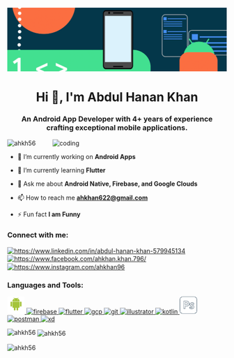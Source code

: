 ![logo](https://github.com/Ahkh56/Ahkh56/blob/main/Github%20Banner.gif)
<h1 align="center">Hi 👋, I'm Abdul Hanan Khan</h1>
<h3 align="center">An Android App Developer with 4+ years of experience crafting exceptional mobile applications.</h3>

<img align="right" alt="coding" width="400" src="https://miro.medium.com/v2/resize:fit:640/format:webp/1*zzTEyTwyy7jXibtqVWg84Q.gif">

<p align="left"> <img src="https://komarev.com/ghpvc/?username=ahkh56&label=Profile%20views&color=0e75b6&style=flat" alt="ahkh56" /> </p>

- 🔭 I’m currently working on **Android Apps**

- 🌱 I’m currently learning **Flutter**

- 💬 Ask me about **Android Native, Firebase, and Google Clouds**

- 📫 How to reach me **ahkhan622@gmail.com**

- ⚡ Fun fact **I am Funny**

<h3 align="left">Connect with me:</h3>
<p align="left">
<a href="https://linkedin.com/in/https://www.linkedin.com/in/abdul-hanan-khan-579945134" target="blank"><img align="center" src="https://raw.githubusercontent.com/rahuldkjain/github-profile-readme-generator/master/src/images/icons/Social/linked-in-alt.svg" alt="https://www.linkedin.com/in/abdul-hanan-khan-579945134" height="30" width="40" /></a>
<a href="https://fb.com/https://www.facebook.com/ahkhan.khan.796/" target="blank"><img align="center" src="https://raw.githubusercontent.com/rahuldkjain/github-profile-readme-generator/master/src/images/icons/Social/facebook.svg" alt="https://www.facebook.com/ahkhan.khan.796/" height="30" width="40" /></a>
<a href="https://instagram.com/https://www.instagram.com/ahkhan96" target="blank"><img align="center" src="https://raw.githubusercontent.com/rahuldkjain/github-profile-readme-generator/master/src/images/icons/Social/instagram.svg" alt="https://www.instagram.com/ahkhan96" height="30" width="40" /></a>
</p>

<h3 align="left">Languages and Tools:</h3>
<p align="left"> <a href="https://developer.android.com" target="_blank" rel="noreferrer"> <img src="https://raw.githubusercontent.com/devicons/devicon/master/icons/android/android-original-wordmark.svg" alt="android" width="40" height="40"/> </a> <a href="https://firebase.google.com/" target="_blank" rel="noreferrer"> <img src="https://www.vectorlogo.zone/logos/firebase/firebase-icon.svg" alt="firebase" width="40" height="40"/> </a> <a href="https://flutter.dev" target="_blank" rel="noreferrer"> <img src="https://www.vectorlogo.zone/logos/flutterio/flutterio-icon.svg" alt="flutter" width="40" height="40"/> </a> <a href="https://cloud.google.com" target="_blank" rel="noreferrer"> <img src="https://www.vectorlogo.zone/logos/google_cloud/google_cloud-icon.svg" alt="gcp" width="40" height="40"/> </a> <a href="https://git-scm.com/" target="_blank" rel="noreferrer"> <img src="https://www.vectorlogo.zone/logos/git-scm/git-scm-icon.svg" alt="git" width="40" height="40"/> </a> <a href="https://www.adobe.com/in/products/illustrator.html" target="_blank" rel="noreferrer"> <img src="https://www.vectorlogo.zone/logos/adobe_illustrator/adobe_illustrator-icon.svg" alt="illustrator" width="40" height="40"/> </a> <a href="https://kotlinlang.org" target="_blank" rel="noreferrer"> <img src="https://www.vectorlogo.zone/logos/kotlinlang/kotlinlang-icon.svg" alt="kotlin" width="40" height="40"/> </a> <a href="https://www.photoshop.com/en" target="_blank" rel="noreferrer"> <img src="https://raw.githubusercontent.com/devicons/devicon/master/icons/photoshop/photoshop-line.svg" alt="photoshop" width="40" height="40"/> </a> <a href="https://postman.com" target="_blank" rel="noreferrer"> <img src="https://www.vectorlogo.zone/logos/getpostman/getpostman-icon.svg" alt="postman" width="40" height="40"/> </a> <a href="https://www.adobe.com/products/xd.html" target="_blank" rel="noreferrer"> <img src="https://cdn.worldvectorlogo.com/logos/adobe-xd.svg" alt="xd" width="40" height="40"/> </a> </p>

<p><img align="left" src="https://github-readme-stats.vercel.app/api/top-langs?username=ahkh56&show_icons=true&locale=en&layout=compact" alt="ahkh56" /></p>

<p>&nbsp;<img align="center" src="https://github-readme-stats.vercel.app/api?username=ahkh56&show_icons=true&locale=en" alt="ahkh56" /></p>

<p><img align="center" src="https://github-readme-streak-stats.herokuapp.com/?user=ahkh56&" alt="ahkh56" /></p>
